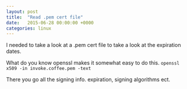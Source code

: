 ```yaml
---
layout: post
title:  "Read .pem cert file"
date:   2015-06-28 00:00:00 +0000
categories: linux
---
```


I needed to take a look at a .pem cert file to take a look at the expiration dates.

What do you know openssl makes it somewhat easy to do this.
```openssl x509 -in invoke.coffee.pem -text```

There you go all the signing info. expiration, signing algorithms ect.
